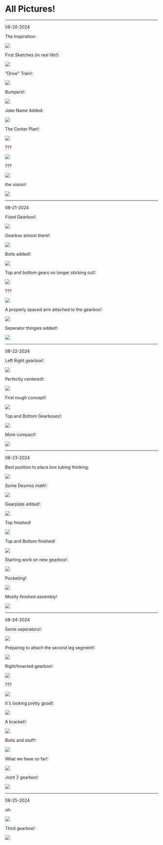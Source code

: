 # All Pictures!

---

08-20-2024

The Inspiration:

![](</updatelogs/images/082024/08202024 - 1.png>)

First Sketches (in real life!):

![](</updatelogs/images/082024/08202024 - 2.png>)

"Drive" Train!:

![](</updatelogs/images/082024/08202024 - 3.png>)

Bumpers!:

![](</updatelogs/images/082024/08202024 - 4.png>)

Joke Name Added:

![](</updatelogs/images/082024/08202024 - 5.png>)

The Center Plan!:

![](</updatelogs/images/082024/08202024 - 6.png>)

???

![](</updatelogs/images/082024/08202024 - 7.png>)

???

![](</updatelogs/images/082024/08202024 - 8.png>)

the vision!:

![](</updatelogs/images/082024/08202024 - 9.png>)

---

08-21-2024

Fixed Gearbox!:

![](</updatelogs/images/082024/08212024 - 1.png>)

Gearbox almost there!:

![](</updatelogs/images/082024/08212024 - 2.png>)

Bolts added!:

![](</updatelogs/images/082024/08212024 - 3.png>)

Top and bottom gears no longer sticking out!:

![](</updatelogs/images/082024/08212024 - 4.png>)

???

![](</updatelogs/images/082024/08212024 - 5.png>)

A properly spaced arm attached to the gearbox!:

![](</updatelogs/images/082024/08212024 - 6.png>)

Seperator thingies added!:

![](</updatelogs/images/082024/08212024 - 7.png>)

---

08-22-2024

Left Right gearbox!:

![](</updatelogs/images/082024/08222024 - 1.png>)

Perfectly centered!:

![](</updatelogs/images/082024/08222024 - 2.png>)

First rough concept!:

![](</updatelogs/images/082024/08222024 - 3.png>)

Top and Bottom Gearboxes!:

![](</updatelogs/images/082024/08222024 - 4.png>)

More compact!:

![](</updatelogs/images/082024/08222024 - 5.png>)

---

08-23-2024

Best position to place box tubing thinking:

![](</updatelogs/images/082024/08232024 - 1.png>)

Some Desmos math!:

![](</updatelogs/images/082024/08232024 - 2.png>)

Gearplate edited!:

![](</updatelogs/images/082024/08232024 - 3.png>)

Top finished!

![](</updatelogs/images/082024/08232024 - 4.png>)

Top and Bottom finished!

![](</updatelogs/images/082024/08232024 - 5.png>)

Starting work on new gearbox!:

![](</updatelogs/images/082024/08232024 - 6.png>)

Pocketing!:

![](</updatelogs/images/082024/08232024 - 7.png>)

Mostly finished assembly!

![](</updatelogs/images/082024/08232024 - 8.png>)

---

08-24-2024

Some seperators!:

![](</updatelogs/images/082024/08242024 - 1.png>)

Preparing to attach the second leg segment!:

![](</updatelogs/images/082024/08242024 - 2.png>)

Right/Inverted gearbox!:

![](</updatelogs/images/082024/08242024 - 3.png>)

???

![](</updatelogs/images/082024/08242024 - 4.png>)

It's looking pretty good!:

![](</updatelogs/images/082024/08242024 - 5.png>)

A bracket!:

![](</updatelogs/images/082024/08242024 - 6.png>)

Bolts and stuff!:

![](</updatelogs/images/082024/08242024 - 7.png>)

What we have so far!:

![](</updatelogs/images/082024/08242024 - 8.png>)

Joint 2 gearbox!:

![](</updatelogs/images/082024/08242024 - 9.png>)

---

08-25-2024

uh:

![](</updatelogs/images/082024/08252024 - 1.png>)

Third gearbox!:

![](</updatelogs/images/082024/08252024 - 2.png>)